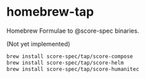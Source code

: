 # homebrew-tap
Homebrew Formulae to @score-spec binaries.

(Not yet implemented)

```sh
brew install score-spec/tap/score-compose
brew install score-spec/tap/score-helm
brew install score-spec/tap/score-humanitec
```
